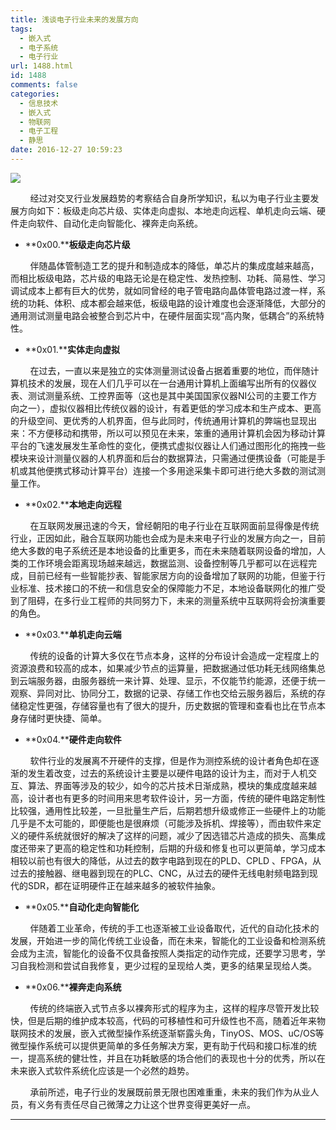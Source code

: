 ```yaml
---
title: 浅谈电子行业未来的发展方向
tags:
  - 嵌入式
  - 电子系统
  - 电子行业
url: 1488.html
id: 1488
comments: false
categories:
  - 信息技术
  - 嵌入式
  - 物联网
  - 电子工程
  - 静思
date: 2016-12-27 10:59:23
---
```


![](http://oarap.org/wp-content/uploads/2016/12/EE_future.jpg)

        经过对交叉行业发展趋势的考察结合自身所学知识，私以为电子行业主要发展方向如下：板级走向芯片级、实体走向虚拟、本地走向远程、单机走向云端、硬件走向软件、自动化走向智能化、裸奔走向系统。

*   **0x00.****板级走向芯片级**

        伴随晶体管制造工艺的提升和制造成本的降低，单芯片的集成度越来越高，而相比板级电路，芯片级的电路无论是在稳定性、发热控制、功耗、简易性、学习调试成本上都有巨大的优势，就如同曾经的电子管电路向晶体管电路过渡一样，系统的功耗、体积、成本都会越来低，板级电路的设计难度也会逐渐降低，大部分的通用测试测量电路会被整合到芯片中，在硬件层面实现“高内聚，低耦合”的系统特性。

*   **0x01.****实体走向虚拟**

        在过去，一直以来是独立的实体测量测试设备占据着重要的地位，而伴随计算机技术的发展，现在人们几乎可以在一台通用计算机上面编写出所有的仪器仪表、测试测量系统、工控界面等（这也是其中美国国家仪器NI公司的主要工作方向之一），虚拟仪器相比传统仪器的设计，有着更低的学习成本和生产成本、更高的升级空间、更优秀的人机界面，但与此同时，传统通用计算机的弊端也显现出来：不方便移动和携带，所以可以预见在未来，笨重的通用计算机会因为移动计算平台的飞速发展发生革命性的变化，便携式虚拟仪器让人们通过图形化的拖拽一些模块来设计测量仪器的人机界面和后台的数据算法，只需通过便携设备（可能是手机或其他便携式移动计算平台）连接一个多用途采集卡即可进行绝大多数的测试测量工作。

*   **0x02.****本地走向远程**

        在互联网发展迅速的今天，曾经朝阳的电子行业在互联网面前显得像是传统行业，正因如此，融合互联网功能也会成为是未来电子行业的发展方向之一，目前绝大多数的电子系统还是本地设备的比重更多，而在未来随着联网设备的增加，人类的工作环境会距离现场越来越远，数据监测、设备控制等几乎都可以在远程完成，目前已经有一些智能抄表、智能家居方向的设备增加了联网的功能，但鉴于行业标准、技术接口的不统一和信息安全的保障能力不足，本地设备联网化的推广受到了阻碍，在多行业工程师的共同努力下，未来的测量系统中互联网将会扮演重要的角色。

*   **0x03.****单机走向云端**

        传统的设备的计算大多仅在节点本身，这样的分布设计会造成一定程度上的资源浪费和较高的成本，如果减少节点的运算量，把数据通过低功耗无线网络集总到云端服务器，由服务器统一来计算、处理、显示，不仅能节约能源，还便于统一观察、异同对比、协同分工，数据的记录、存储工作也交给云服务器后，系统的存储稳定性更强，存储容量也有了很大的提升，历史数据的管理和查看也比在节点本身存储时更快捷、简单。

*   **0x04.****硬件走向软件**

        软件行业的发展离不开硬件的支撑，但是作为测控系统的设计者角色却在逐渐的发生着改变，过去的系统设计主要是以硬件电路的设计为主，而对于人机交互、算法、界面等涉及的较少，如今的芯片技术日渐成熟，模块的集成度越来越高，设计者也有更多的时间用来思考软件设计，另一方面，传统的硬件电路定制性比较强，通用性比较差，一旦批量生产后，后期若想升级或修正一些硬件上的功能几乎是不太可能的，即便能也是很麻烦（可能涉及拆机、焊接等），而由软件来定义的硬件系统就很好的解决了这样的问题，减少了因选错芯片造成的损失、高集成度还带来了更高的稳定性和功耗控制，后期的升级和修复也可以更简单，学习成本相较以前也有很大的降低，从过去的数字电路到现在的PLD、CPLD 、FPGA，从过去的接触器、继电器到现在的PLC、CNC，从过去的硬件无线电射频电路到现代的SDR，都在证明硬件正在越来越多的被软件抽象。

*   **0x05.****自动化走向智能化**

        伴随着工业革命，传统的手工也逐渐被工业设备取代，近代的自动化技术的发展，开始进一步的简化传统工业设备，而在未来，智能化的工业设备和检测系统会成为主流，智能化的设备不仅具备按照人类指定的动作完成，还要学习思考，学习自我检测和尝试自我修复，更少过程的呈现给人类，更多的结果呈现给人类。

*   **0x06.****裸奔走向系统**

        传统的终端嵌入式节点多以裸奔形式的程序为主，这样的程序尽管开发比较快，但是后期的维护成本较高，代码的可移植性和可升级性也不高，随着近年来物联网技术的发展，嵌入式微型操作系统逐渐崭露头角，TinyOS、MOS、uC/OS等微型操作系统可以提供更简单的多任务解决方案，更有助于代码和接口标准的统一，提高系统的健壮性，并且在功耗敏感的场合他们的表现也十分的优秀，所以在未来嵌入式软件系统化应该是一个必然的趋势。

        承前所述，电子行业的发展既前景无限也困难重重，未来的我们作为从业人员，有义务有责任尽自己微薄之力让这个世界变得更美好一点。

* * *